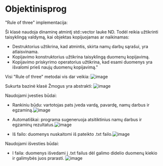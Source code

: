 # Objektinisprog

"Rule of three" implementacija: 

Ši klasė naudoja dinaminę atmintį std::vector<int> lauke ND. Todėl reikia užtikrinti taisyklingą valdymą, kai objektas kopijuojamas ar naikinamas:

- Destruktorius užtikrina, kad atmintis, skirta namų darbų sąrašui, yra atlaisvinama.
- Kopijavimo konstruktorius užtikrina taisyklingą duomenų kopijavimą.
- Kopijavimo priskyrimo operatorius užtikrina, kad esami duomenys yra išvalomi prieš naujų duomenų kopijavimą."

Visi "Rule of three" metodai vis dar veikia:
![image](https://github.com/user-attachments/assets/37488ed8-4c92-4000-8ffd-563d803a61f6)


Sukurta bazinė klasė Žmogus yra abstrakti:
![image](https://github.com/user-attachments/assets/67b3da90-97ca-420a-9310-cd5c84d7aa8a)


Naudojami įvesties būdai:
- Rankiniu būdu: vartotojas pats įveda vardą, pavardę, namų darbus ir egzaminą.![image](https://github.com/user-attachments/assets/69cd4dbc-4a74-4ee1-8a28-3f9bb80c1ff3)

- Automatiškai: programa sugeneruoja atsitiktinius namų darbus ir egzaminų rezultatus.![image](https://github.com/user-attachments/assets/1ec762b6-2876-474e-a9c6-87ea8a87c48b)

- Iš failo: duomenys nuskaitomi iš pateikto .txt failo.![image](https://github.com/user-attachments/assets/d1291d50-4f1c-4f74-8eeb-dc01f067e19e)


Naudojami išvesties būdai:
- I faila: duomenys išvedami į .txt failus dėl galimo didelio duomenų kiekio ir galimybės juos prarasti. ![image](https://github.com/user-attachments/assets/502b1c13-083c-4ff0-8c95-5b5aa558a5a4)
